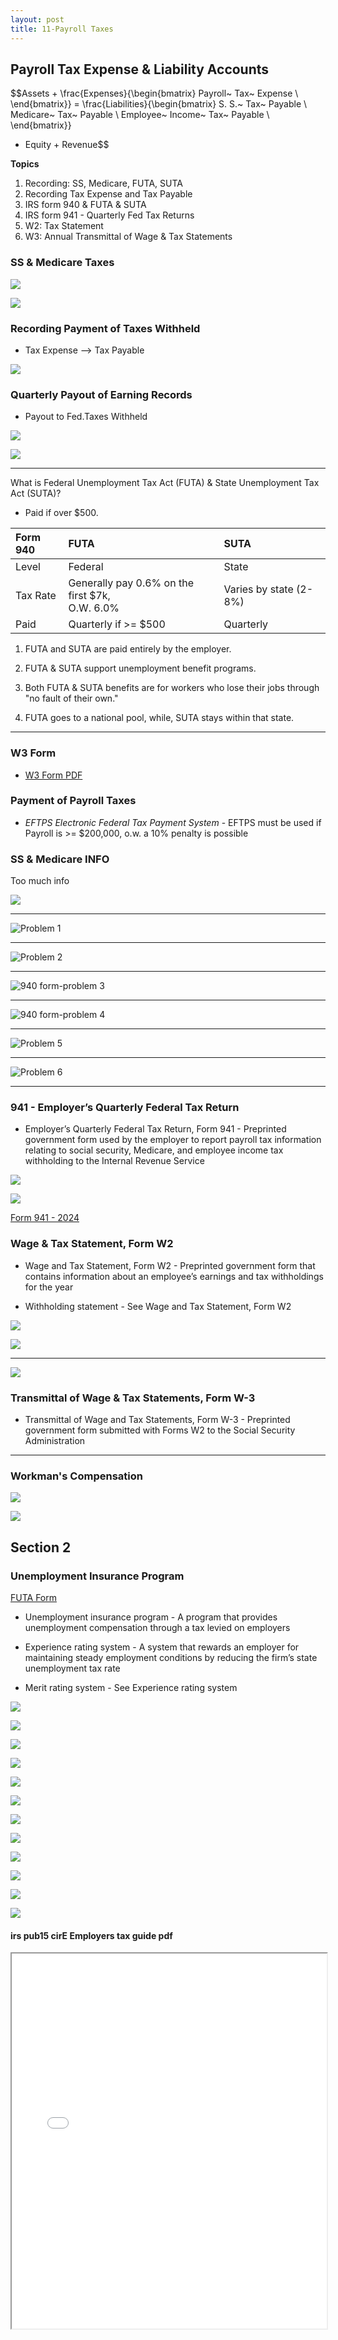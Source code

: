 ```yaml
---
layout: post
title: 11-Payroll Taxes
--- 
```



## Payroll Tax Expense & Liability Accounts

$$Assets + \frac{Expenses}{\begin{bmatrix}
                           Payroll~ Tax~ Expense \\
                           \end{bmatrix}}
= \frac{Liabilities}{\begin{bmatrix}
                     S. S.~ Tax~ Payable \\
                     Medicare~ Tax~ Payable \\
                     Employee~ Income~ Tax~ Payable \\
                     \end{bmatrix}}
 + Equity + Revenue$$

**Topics**  
1. Recording: SS, Medicare, FUTA, SUTA  
2. Recording Tax Expense and Tax Payable  
3. IRS form 940 & FUTA & SUTA  
4. IRS form 941 - Quarterly Fed Tax Returns  
5. W2: Tax Statement  
6. W3: Annual Transmittal of Wage & Tax Statements  

<!-- 
![](/bookkeeping/assets/mc-graw-accounting-course/chap11.payroll.taxes/1.objectives.png)
-->

### SS & Medicare Taxes

![](/bookkeeping/assets/mc-graw-accounting-course/chap11.payroll.taxes/ss.medicare.payin.png)

![](/bookkeeping/assets/mc-graw-accounting-course/chap11.payroll.taxes/4.tax.liability.png)

### Recording Payment of Taxes Withheld

- Tax Expense --> Tax Payable

![](/bookkeeping/assets/mc-graw-accounting-course/chap11.payroll.taxes/6.ledger.4.ss.medicare.tax.png)

### Quarterly Payout of Earning Records

- Payout to Fed.Taxes Withheld
  
![](/bookkeeping/assets/mc-graw-accounting-course/chap11.payroll.taxes/7.ledger.example.taxes.payable.png)

![](/bookkeeping/assets/mc-graw-accounting-course/chap11.payroll.taxes/8.earning.records.png)

---

What is Federal Unemployment Tax Act (FUTA) & State Unemployment Tax Act (SUTA)?

- Paid if over $500.
  
|Form 940|FUTA|SUTA|
|:-|:-|:-|
|Level|Federal|State|
|Tax Rate|Generally pay 0.6% on the first $7k,<br>O.W. 6.0%|Varies by state (2-8%)|
|Paid| Quarterly if >= $500 | Quarterly |

1. FUTA and SUTA are paid entirely by the employer.  

2. FUTA & SUTA support unemployment benefit programs.  

3. Both FUTA & SUTA benefits are for workers who lose their jobs through "no fault of their own."  

4. FUTA goes to a national pool, while, SUTA stays within that state.

---

### W3 Form

- [W3 Form PDF](https://www.irs.gov/pub/irs-pdf/iw2w3.pdf)


### Payment of Payroll Taxes

- *EFTPS Electronic Federal Tax Payment System* - EFTPS must be used if Payroll is >= $200,000, o.w. a 10% penalty is possible

<!--
![](/bookkeeping/assets/mc-graw-accounting-course/chap11.payroll.taxes/2.aca.provisions.png)
-->

### SS & Medicare INFO

Too much info

![](/bookkeeping/assets/mc-graw-accounting-course/chap11.payroll.taxes/3.calculating.tax.liability.png)

<!--
![](/bookkeeping/assets/mc-graw-accounting-course/chap11.payroll.taxes/5.tax.accts.dr.cr.png)
-->

---

![Problem 1](/bookkeeping/assets/mc-graw-accounting-course/chap11.payroll.taxes/chap11.prob.1.png)

---

![Problem 2](/bookkeeping/assets/mc-graw-accounting-course/chap11.payroll.taxes/chap11.prob.2.wages.table.png)

---

![940 form-problem 3](/bookkeeping/assets/mc-graw-accounting-course/chap11.payroll.taxes/chap11.prob.3.940.form.png)

---

![940 form-problem 4](/bookkeeping/assets/mc-graw-accounting-course/chap11.payroll.taxes/chap11.prob.4.png)

---

![Problem 5](/bookkeeping/assets/mc-graw-accounting-course/chap11.payroll.taxes/chap11.prob.5.futa.png)

---

![Problem 6](/bookkeeping/assets/mc-graw-accounting-course/chap11.payroll.taxes/chap11.prob.6.png)

---

### 941 - Employer’s Quarterly Federal Tax Return

- Employer’s Quarterly Federal Tax Return, Form 941 - Preprinted government form used by the employer to report payroll tax information relating to social security, Medicare, and employee income tax withholding to the Internal Revenue Service

![](/bookkeeping/assets/mc-graw-accounting-course/chap11.payroll.taxes/9.company.wide.tax.and.pay.schedule.png)

![](/bookkeeping/assets/mc-graw-accounting-course/chap11.payroll.taxes/10.when.to.file.png)

[Form 941 - 2024](https://www.irs.gov/pub/irs-prior/f941--2024.pdf)

### Wage & Tax Statement, Form W2

- Wage and Tax Statement, Form W2 - Preprinted government form that contains information about an employee’s earnings and tax withholdings for the year

- Withholding statement - See Wage and Tax Statement, Form W2

![](/bookkeeping/assets/mc-graw-accounting-course/chap11.payroll.taxes/w2.copies.made.png)


![](/bookkeeping/assets/mc-graw-accounting-course/chap11.payroll.taxes/12.w2.form.requirements.png)

---

![](/bookkeeping/assets/mc-graw-accounting-course/chap11.payroll.taxes/11.quarters.png)


### Transmittal of Wage & Tax Statements, Form W-3

- Transmittal of Wage and Tax Statements, Form W-3 - Preprinted government form submitted with Forms W2 to the Social Security Administration

---

### Workman's Compensation

![](/bookkeeping/assets/mc-graw-accounting-course/chap11.payroll.taxes/workmans.comp.exp.payable.png)

![](/bookkeeping/assets/mc-graw-accounting-course/chap11.payroll.taxes/prepaid.workmans.comp.cash.2.ins.png)

## Section 2


### Unemployment Insurance Program

[FUTA Form](_posts/2024-04-24-940-futa.md)

- Unemployment insurance program - A program that provides unemployment compensation through a tax levied on employers

- Experience rating system - A system that rewards an employer for maintaining steady employment conditions by reducing the firm’s state unemployment tax rate

- Merit rating system - See Experience rating system

![](/bookkeeping/assets/mc-graw-accounting-course/chap11.payroll.taxes/computing.unemployment.taxes.png)

![](/bookkeeping/assets/mc-graw-accounting-course/chap11.payroll.taxes/reporting.quarter.unemployment.taxes.png)

![](/bookkeeping/assets/mc-graw-accounting-course/chap11.payroll.taxes/futa3.png)

![](/bookkeeping/assets/mc-graw-accounting-course/chap11.payroll.taxes/Screenshot%20from%202024-04-22%2017-05-35.png)

![](/bookkeeping/assets/mc-graw-accounting-course/chap11.payroll.taxes/Screenshot%20from%202024-04-22%2017-09-02.png)

![](/bookkeeping/assets/mc-graw-accounting-course/chap11.payroll.taxes/Screenshot%20from%202024-04-22%2017-12-54.png)

![](/bookkeeping/assets/mc-graw-accounting-course/chap11.payroll.taxes/Screenshot%20from%202024-04-22%2017-15-58.png)

![](/bookkeeping/assets/mc-graw-accounting-course/chap11.payroll.taxes/Screenshot%20from%202024-04-22%2017-16-40.png)

![](/bookkeeping/assets/mc-graw-accounting-course/chap11.payroll.taxes/Screenshot%20from%202024-04-22%2017-17-41.png)

![](/bookkeeping/assets/mc-graw-accounting-course/chap11.payroll.taxes/tax.table.png)

![](/bookkeeping/assets/mc-graw-accounting-course/chap11.payroll.taxes/13.w2.info.png)

![](/bookkeeping/assets/mc-graw-accounting-course/chap11.payroll.taxes/14.w3.info.png)

#### irs pub15 cirE Employers tax guide pdf

<div class="pdf-container">
    <iframe src="/bookkeeping/assets/misc/irs.pub15.cirE.Employers.tax guide.pdf#zoom=FitH" height="600" width="100%" allowFullScreen="true">
    </iframe>
</div>

<!--
# NOT NEEDED

### Questions

![](/bookkeeping/assets/mc-graw-accounting-course/chap11.payroll.taxes/chap11.section1.q.png)

### Terms

![](/bookkeeping/assets/mc-graw-accounting-course/chap11.payroll.taxes/terms1.png)

- Experience rating system: Adjusts insurance premiums based on a company's past history of claims (fewer claims = lower premiums).

- Merit rating system: Rewards individual employees with lower insurance premiums based on their safety record or performance.

- Transmittal of Wage and Tax Statements, Form W3: An employer's form used to send copies of Form W2 (Wage and Tax Statement) to the Social Security Administration.

- Unemployment insurance program: Government-funded program that provides temporary financial assistance to qualified workers who lose their jobs through no fault of their own.

- Wage and Tax Statement, Form W2: An annual form employers send to employees summarizing their wages, taxes withheld, and other earnings information for tax filing purposes.

- Withholding statement: A document showing the amount of tax withheld from an employee's paycheck throughout the year (often synonymous with Form W2).

- Back period: Refers to a previous pay period or tax year for which tax filings or payments were missed or need to be adjusted.

-->

